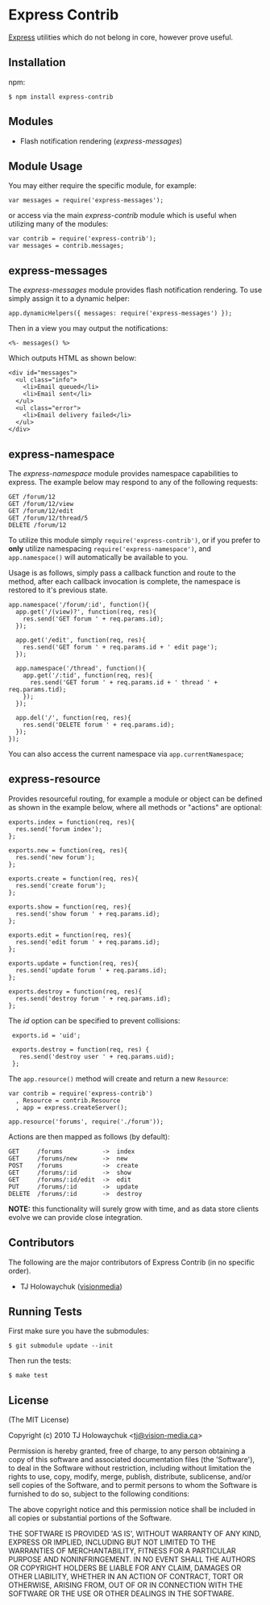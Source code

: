 
# Express Contrib
      
  [Express](http://expressjs.com) utilities which do not belong in core, however prove useful.

## Installation

npm:

    $ npm install express-contrib

## Modules

  * Flash notification rendering (_express-messages_)

## Module Usage

You may either require the specific module, for example:

    var messages = require('express-messages');

or access via the main _express-contrib_ module which is useful when
utilizing many of the modules:

    var contrib = require('express-contrib');
    var messages = contrib.messages;

## express-messages

The _express-messages_ module provides flash notification rendering. To use simply assign it to a dynamic helper:

    app.dynamicHelpers({ messages: require('express-messages') });

Then in a view you may output the notifications:

    <%- messages() %>

Which outputs HTML as shown below:

    <div id="messages">
      <ul class="info">
        <li>Email queued</li>
        <li>Email sent</li>
      </ul>
      <ul class="error">
        <li>Email delivery failed</li>
      </ul>
    </div>

## express-namespace

The _express-namespace_ module provides namespace capabilities to express. The example below may respond to any of the following requests:

    GET /forum/12
    GET /forum/12/view
    GET /forum/12/edit
    GET /forum/12/thread/5
    DELETE /forum/12

To utilize this module simply `require('express-contrib')`, or if you prefer to __only__ utilize namespacing `require('express-namespace')`, and `app.namespace()` will automatically be available to you.

Usage is as follows, simply pass a callback function and route to the method, after each callback invocation is complete, the namespace is restored to it's previous state.

    app.namespace('/forum/:id', function(){
      app.get('/(view)?', function(req, res){
        res.send('GET forum ' + req.params.id);
      });
      
      app.get('/edit', function(req, res){
        res.send('GET forum ' + req.params.id + ' edit page');
      });

      app.namespace('/thread', function(){
        app.get('/:tid', function(req, res){
          res.send('GET forum ' + req.params.id + ' thread ' + req.params.tid);
        });
      });

      app.del('/', function(req, res){
        res.send('DELETE forum ' + req.params.id);
      });
    });

You can also access the current namespace via `app.currentNamespace`;

## express-resource

Provides resourceful routing, for example a module or object can be defined as shown in the example below, where all methods or "actions" are optional:

    
    exports.index = function(req, res){
      res.send('forum index');
    };

    exports.new = function(req, res){
      res.send('new forum');
    };

    exports.create = function(req, res){
      res.send('create forum');
    };

    exports.show = function(req, res){
      res.send('show forum ' + req.params.id);
    };

    exports.edit = function(req, res){
      res.send('edit forum ' + req.params.id);
    };

    exports.update = function(req, res){
      res.send('update forum ' + req.params.id);
    };

    exports.destroy = function(req, res){
      res.send('destroy forum ' + req.params.id);
    };

The _id_ option can be specified to prevent collisions:

     exports.id = 'uid';
    
     exports.destroy = function(req, res) {
       res.send('destroy user ' + req.params.uid);
     };

The `app.resource()` method will create and return a new `Resource`:

    var contrib = require('express-contrib')
      , Resource = contrib.Resource
      , app = express.createServer();
    
    app.resource('forums', require('./forum'));

Actions are then mapped as follows (by default):

    GET     /forums           ->  index
    GET     /forums/new       ->  new
    POST    /forums           ->  create
    GET     /forums/:id       ->  show
    GET     /forums/:id/edit  ->  edit
    PUT     /forums/:id       ->  update
    DELETE  /forums/:id       ->  destroy

__NOTE:__ this functionality will surely grow with time, and as data store clients evolve we can provide close integration.

## Contributors

The following are the major contributors of Express Contrib (in no specific order).

  * TJ Holowaychuk ([visionmedia](http://github.com/visionmedia))

## Running Tests

First make sure you have the submodules:

    $ git submodule update --init

Then run the tests:

    $ make test

## License 

(The MIT License)

Copyright (c) 2010 TJ Holowaychuk &lt;tj@vision-media.ca&gt;

Permission is hereby granted, free of charge, to any person obtaining
a copy of this software and associated documentation files (the
'Software'), to deal in the Software without restriction, including
without limitation the rights to use, copy, modify, merge, publish,
distribute, sublicense, and/or sell copies of the Software, and to
permit persons to whom the Software is furnished to do so, subject to
the following conditions:

The above copyright notice and this permission notice shall be
included in all copies or substantial portions of the Software.

THE SOFTWARE IS PROVIDED 'AS IS', WITHOUT WARRANTY OF ANY KIND,
EXPRESS OR IMPLIED, INCLUDING BUT NOT LIMITED TO THE WARRANTIES OF
MERCHANTABILITY, FITNESS FOR A PARTICULAR PURPOSE AND NONINFRINGEMENT.
IN NO EVENT SHALL THE AUTHORS OR COPYRIGHT HOLDERS BE LIABLE FOR ANY
CLAIM, DAMAGES OR OTHER LIABILITY, WHETHER IN AN ACTION OF CONTRACT,
TORT OR OTHERWISE, ARISING FROM, OUT OF OR IN CONNECTION WITH THE
SOFTWARE OR THE USE OR OTHER DEALINGS IN THE SOFTWARE.
